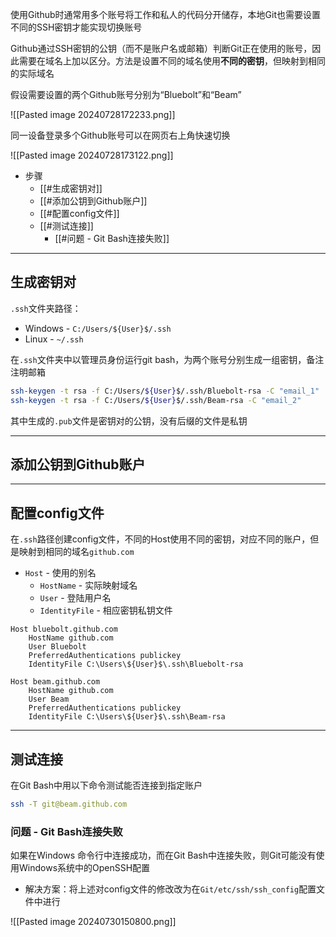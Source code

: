 使用Github时通常用多个账号将工作和私人的代码分开储存，本地Git也需要设置不同的SSH密钥才能实现切换账号

Github通过SSH密钥的公钥（而不是账户名或邮箱）判断Git正在使用的账号，因此需要在域名上加以区分。方法是设置不同的域名使用**不同的密钥**，但映射到相同的实际域名

假设需要设置的两个Github账号分别为“Bluebolt”和“Beam”

![[Pasted image 20240728172233.png]]

同一设备登录多个Github账号可以在网页右上角快速切换

![[Pasted image 20240728173122.png]]

+ 步骤
	+ [[#生成密钥对]]
	+ [[#添加公钥到Github账户]]
	+ [[#配置config文件]]
	+ [[#测试连接]]
		+ [[#问题 - Git Bash连接失败]]

---
## 生成密钥对

`.ssh`文件夹路径：

+ Windows - `C:/Users/${User}$/.ssh`
+ Linux - `~/.ssh`

在`.ssh`文件夹中以管理员身份运行git bash，为两个账号分别生成一组密钥，备注注明邮箱

```bash
ssh-keygen -t rsa -f C:/Users/${User}$/.ssh/Bluebolt-rsa -C "email_1"
ssh-keygen -t rsa -f C:/Users/${User}$/.ssh/Beam-rsa -C "email_2"
```

其中生成的`.pub`文件是密钥对的公钥，没有后缀的文件是私钥

---
## 添加公钥到Github账户



---
## 配置config文件

在`.ssh`路径创建config文件，不同的Host使用不同的密钥，对应不同的账户，但是映射到相同的域名`github.com`

+ `Host` - 使用的别名
	+ `HostName` - 实际映射域名
	+ `User` - 登陆用户名
	+ `IdentityFile` - 相应密钥私钥文件

```config
Host bluebolt.github.com
	HostName github.com
	User Bluebolt
	PreferredAuthentications publickey
	IdentityFile C:\Users\${User}$\.ssh\Bluebolt-rsa

Host beam.github.com
	HostName github.com
	User Beam
	PreferredAuthentications publickey
	IdentityFile C:\Users\${User}$\.ssh\Beam-rsa
```

---
## 测试连接

在Git Bash中用以下命令测试能否连接到指定账户

```bash
ssh -T git@beam.github.com
```

### 问题 - Git Bash连接失败

如果在Windows 命令行中连接成功，而在Git Bash中连接失败，则Git可能没有使用Windows系统中的OpenSSH配置

+ 解决方案：将上述对config文件的修改改为在`Git/etc/ssh/ssh_config`配置文件中进行

![[Pasted image 20240730150800.png]]